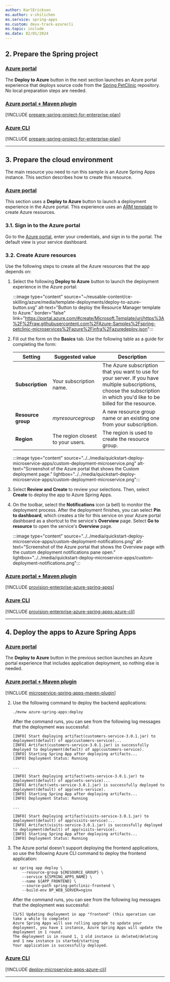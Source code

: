 ```yaml
---
author: KarlErickson
ms.author: v-shilichen
ms.service: spring-apps
ms.custom: devx-track-azurecli
ms.topic: include
ms.date: 02/01/2024
---
```


<!--
For clarity of structure, a separate markdown file is used to describe how to deploy to Azure Spring Apps with Enterprise plan.

[!INCLUDE [deploy-microservice-apps-with-enterprise-plan](includes/quickstart-deploy-microservice-apps/deploy-microservice-apps-with-enterprise-plan.md)]

-->

## 2. Prepare the Spring project

### [Azure portal](#tab/Azure-portal-ent)

The **Deploy to Azure** button in the next section launches an Azure portal experience that deploys source code from the [Spring PetClinic](https://github.com/Azure-Samples/spring-petclinic-microservices) repository. No local preparation steps are needed.

### [Azure portal + Maven plugin](#tab/Azure-portal-maven-plugin-ent)

[!INCLUDE [prepare-spring-project-for-enterprise-plan](prepare-spring-project-enterprise-plan.md)]

### [Azure CLI](#tab/Azure-CLI-ent)

[!INCLUDE [prepare-spring-project-for-enterprise-plan](prepare-spring-project-enterprise-plan.md)]

---

## 3. Prepare the cloud environment

The main resource you need to run this sample is an Azure Spring Apps instance. This section describes how to create this resource.

### [Azure portal](#tab/Azure-portal-ent)

This section uses a **Deploy to Azure** button to launch a deployment experience in the Azure portal. This experience uses an [ARM template](../../../../azure-resource-manager/templates/overview.md) to create Azure resources.

### 3.1. Sign in to the Azure portal

Go to the [Azure portal](https://portal.azure.com/), enter your credentials, and sign in to the portal. The default view is your service dashboard.

### 3.2. Create Azure resources

Use the following steps to create all the Azure resources that the app depends on:

1. Select the following **Deploy to Azure** button to launch the deployment experience in the Azure portal:

   :::image type="content" source="~/reusable-content/ce-skilling/azure/media/template-deployments/deploy-to-azure-button.svg" alt-text="Button to deploy the Resource Manager template to Azure." border="false" link="https://portal.azure.com/#create/Microsoft.Template/uri/https%3A%2F%2Fraw.githubusercontent.com%2FAzure-Samples%2Fspring-petclinic-microservices%2Fazure%2Finfra%2Fazuredeploy.json":::

1. Fill out the form on the **Basics** tab. Use the following table as a guide for completing the form:

   | Setting            | Suggested value                   | Description                                                                                                                                                                 |
   |--------------------|-----------------------------------|-----------------------------------------------------------------------------------------------------------------------------------------------------------------------------|
   | **Subscription**   | Your subscription name.           | The Azure subscription that you want to use for your server. If you have multiple subscriptions, choose the subscription in which you'd like to be billed for the resource. |
   | **Resource group** | *myresourcegroup*                 | A new resource group name or an existing one from your subscription.                                                                                                        |
   | **Region**         | The region closest to your users. | The region is used to create the resource group.                                                                                                                            |

   :::image type="content" source="../../media/quickstart-deploy-microservice-apps/custom-deployment-microservice.png" alt-text="Screenshot of the Azure portal that shows the Custom deployment page." lightbox="../../media/quickstart-deploy-microservice-apps/custom-deployment-microservice.png":::

1. Select **Review and Create** to review your selections. Then, select **Create** to deploy the app to Azure Spring Apps.

1. On the toolbar, select the **Notifications** icon (a bell) to monitor the deployment process. After the deployment finishes, you can select **Pin to dashboard**, which creates a tile for this service on your Azure portal dashboard as a shortcut to the service's **Overview** page. Select **Go to resource** to open the service's **Overview** page.

   :::image type="content" source="../../media/quickstart-deploy-microservice-apps/custom-deployment-notifications.png" alt-text="Screenshot of the Azure portal that shows the Overview page with the custom deployment notifications pane open." lightbox="../../media/quickstart-deploy-microservice-apps/custom-deployment-notifications.png":::

### [Azure portal + Maven plugin](#tab/Azure-portal-maven-plugin-ent)

[!INCLUDE [provision-enterprise-azure-spring-apps](provision-enterprise-azure-spring-apps.md)]

### [Azure CLI](#tab/Azure-CLI-ent)

[!INCLUDE [provision-enterprise-azure-spring-apps-azure-cli](provision-enterprise-azure-spring-apps-azure-cli.md)]

---

## 4. Deploy the apps to Azure Spring Apps

### [Azure portal](#tab/Azure-portal-ent)

The **Deploy to Azure** button in the previous section launches an Azure portal experience that includes application deployment, so nothing else is needed.

### [Azure portal + Maven plugin](#tab/Azure-portal-maven-plugin-ent)

[!INCLUDE [microservice-spring-apps-maven-plugin](microservice-spring-apps-maven-plugin.md)]

2. Use the following command to deploy the backend applications:

   ```bash
   ./mvnw azure-spring-apps:deploy
   ```

   After the command runs, you can see from the following log messages that the deployment was successful:

   ```output
   [INFO] Start deploying artifact(customers-service-3.0.1.jar) to deployment(default) of app(customers-service)...
   [INFO] Artifact(customers-service-3.0.1.jar) is successfully deployed to deployment(default) of app(customers-service).
   [INFO] Starting Spring App after deploying artifacts...
   [INFO] Deployment Status: Running

   ...

   [INFO] Start deploying artifact(vets-service-3.0.1.jar) to deployment(default) of app(vets-service)...
   [INFO] Artifact(vets-service-3.0.1.jar) is successfully deployed to deployment(default) of app(vets-service).
   [INFO] Starting Spring App after deploying artifacts...
   [INFO] Deployment Status: Running

   ...

   [INFO] Start deploying artifact(visits-service-3.0.1.jar) to deployment(default) of app(visits-service)...
   [INFO] Artifact(visits-service-3.0.1.jar) is successfully deployed to deployment(default) of app(visits-service).
   [INFO] Starting Spring App after deploying artifacts...
   [INFO] Deployment Status: Running
   ```

1. The Azure portal doesn't support deploying the frontend applications, so use the following Azure CLI command to deploy the frontend application:

   ```azurecli
   az spring app deploy \
       --resource-group ${RESOURCE_GROUP} \
       --service ${SPRING_APPS_NAME} \
       --name ${APP_FRONTEND} \
       --source-path spring-petclinic-frontend \
       --build-env BP_WEB_SERVER=nginx
   ```

   After the command runs, you can see from the following log messages that the deployment was successful:

   ```output
   [5/5] Updating deployment in app "frontend" (this operation can take a while to complete)
   Azure Spring Apps will use rolling upgrade to update your deployment, you have 1 instance, Azure Spring Apps will update the deployment in 1 round.
   The deployment is in round 1, 1 old instance is deleted/deleting and 1 new instance is started/starting
   Your application is successfully deployed.
   ```

### [Azure CLI](#tab/Azure-CLI-ent)

[!INCLUDE [deploy-microservice-apps-azure-cli](deploy-microservice-apps-azure-cli.md)]

---
